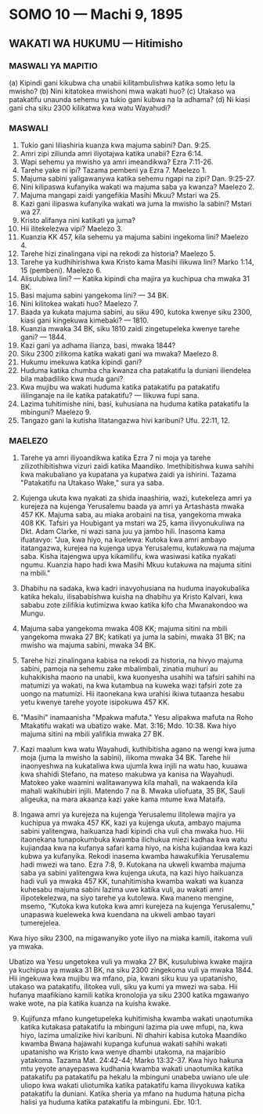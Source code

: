 # SOMO 10 — Machi 9, 1895

## WAKATI WA HUKUMU — Hitimisho

### MASWALI YA MAPITIO

(a) Kipindi gani kikubwa cha unabii kilitambulishwa katika somo letu la mwisho?
(b) Nini kitatokea mwishoni mwa wakati huo?
(c) Utakaso wa patakatifu unaunda sehemu ya tukio gani kubwa na la adhama?
(d) Ni kiasi gani cha siku 2300 kilikatwa kwa watu Wayahudi?

### MASWALI

1. Tukio gani liliashiria kuanza kwa majuma sabini? Dan. 9:25.
2. Amri zipi ziliunda amri iliyotajwa katika unabii? Ezra 6:14.
3. Wapi sehemu ya mwisho ya amri imeandikwa? Ezra 7:11-26.
4. Tarehe yake ni ipi? Tazama pembeni ya Ezra 7. Maelezo 1.
5. Majuma sabini yaligawanywa katika sehemu ngapi na zipi? Dan. 9:25-27.
6. Nini kilipaswa kufanyika wakati wa majuma saba ya kwanza? Maelezo 2.
7. Majuma mangapi zaidi yangefikia Masihi Mkuu? Mstari wa 25.
8. Kazi gani ilipaswa kufanyika wakati wa juma la mwisho la sabini? Mstari wa 27.
9. Kristo alifanya nini katikati ya juma?
10. Hii ilitekelezwa vipi? Maelezo 3.
11. Kuanzia KK 457, kila sehemu ya majuma sabini ingekoma lini? Maelezo 4.
12. Tarehe hizi zinalingana vipi na rekodi za historia? Maelezo 5.
13. Tarehe ya kudhihirishwa kwa Kristo kama Masihi ilikuwa lini? Marko 1:14, 15 (pembeni). Maelezo 6.
14. Alisulubiwa lini? — Katika kipindi cha majira ya kuchipua cha mwaka 31 BK.
15. Basi majuma sabini yangekoma lini? — 34 BK.
16. Nini kilitokea wakati huo? Maelezo 7.
17. Baada ya kukata majuma sabini, au siku 490, kutoka kwenye siku 2300, kiasi gani kingekuwa kimebaki? — 1810.
18. Kuanzia mwaka 34 BK, siku 1810 zaidi zingetupeleka kwenye tarehe gani? — 1844.
19. Kazi gani ya adhama ilianza, basi, mwaka 1844?
20. Siku 2300 zilikoma katika wakati gani wa mwaka? Maelezo 8.
21. Hukumu imekuwa katika kipindi gani?
22. Huduma katika chumba cha kwanza cha patakatifu la duniani iliendelea bila mabadiliko kwa muda gani?
23. Kwa mujibu wa wakati huduma katika patakatifu pa patakatifu ililinganaje na ile katika patakatifu? — Ilikuwa fupi sana.
24. Lazima tuhitimishe nini, basi, kuhusiana na huduma katika patakatifu la mbinguni? Maelezo 9.
25. Tangazo gani la kutisha litatangazwa hivi karibuni? Ufu. 22:11, 12.

### MAELEZO

1. Tarehe ya amri iliyoandikwa katika Ezra 7 ni moja ya tarehe zilizothibitishwa vizuri zaidi katika Maandiko. Imethibitishwa kuwa sahihi kwa makubaliano ya kupatana ya kupatwa zaidi ya ishirini. Tazama "Patakatifu na Utakaso Wake," sura ya saba.

2. Kujenga ukuta kwa nyakati za shida inaashiria, wazi, kutekeleza amri ya kurejeza na kujenga Yerusalemu baada ya amri ya Artashasta mwaka 457 KK. Majuma saba, au miaka arobaini na tisa, yangekoma mwaka 408 KK. Tafsiri ya Houbigant ya mstari wa 25, kama ilivyonukuliwa na Dkt. Adam Clarke, ni wazi sana juu ya jambo hili. Inasoma kama ifuatavyo: "Jua, kwa hiyo, na kuelewa: Kutoka kwa amri ambayo itatangazwa, kurejea na kujenga upya Yerusalemu, kutakuwa na majuma saba. Kisha itajengwa upya kikamilifu, kwa wasiwasi katika nyakati ngumu. Kuanzia hapo hadi kwa Masihi Mkuu kutakuwa na majuma sitini na mbili."

3. Dhabihu na sadaka, kwa kadri inavyohusiana na huduma inayokubalika katika hekalu, ilisababishwa kuisha na dhabihu ya Kristo Kalvari, kwa sababu zote zilifikia kutimizwa kwao katika kifo cha Mwanakondoo wa Mungu.

4. Majuma saba yangekoma mwaka 408 KK; majuma sitini na mbili yangekoma mwaka 27 BK; katikati ya juma la sabini, mwaka 31 BK; na mwisho wa majuma sabini, mwaka 34 BK.

5. Tarehe hizi zinalingana kabisa na rekodi za historia, na hivyo majuma sabini, pamoja na sehemu zake mbalimbali, zinatia muhuri au kuhakikisha maono na unabii, kwa kuonyesha usahihi wa tafsiri sahihi na matumizi ya wakati, na kwa kutambua na kuweka wazi tafsiri zote za uongo na matumizi. Hii itaonekana kwa urahisi ikiwa tutaanza hesabu yetu kwenye tarehe yoyote isipokuwa 457 KK.

6. "Masihi" inamaanisha "Mpakwa mafuta." Yesu alipakwa mafuta na Roho Mtakatifu wakati wa ubatizo wake. Mat. 3:16; Mdo. 10:38. Kwa hiyo majuma sitini na mbili yalifikia mwaka 27 BK.

7. Kazi maalum kwa watu Wayahudi, kuthibitisha agano na wengi kwa juma moja (juma la mwisho la sabini), ilikoma mwaka 34 BK. Tarehe hii inaonyeshwa na kukataliwa kwa ujumla kwa injili na watu hao, kuuawa kwa shahidi Stefano, na mateso makubwa ya kanisa na Wayahudi. Matokeo yake waamini walitawanywa kila mahali, na wakaenda kila mahali wakihubiri injili. Matendo 7 na 8. Mwaka uliofuata, 35 BK, Sauli aligeuka, na mara akaanza kazi yake kama mtume kwa Mataifa.

8. Ingawa amri ya kurejeza na kujenga Yerusalemu ilitolewa majira ya kuchipua ya mwaka 457 KK, kazi ya kujenga ukuta, ambayo majuma sabini yalitengwa, haikuanza hadi kipindi cha vuli cha mwaka huo. Hii itaonekana tunapokumbuka kwamba ilichukua miezi kadhaa kwa watu kujiandaa kwa na kufanya safari kama hiyo, na kisha kujiandaa kwa kazi kubwa ya kufanyika. Rekodi inasema kwamba hawakufikia Yerusalemu hadi mwezi wa tano. Ezra 7:8, 9. Kutokana na ukweli kwamba majuma saba ya sabini yalitengwa kwa kujenga ukuta, na kazi hiyo haikuanza hadi vuli ya mwaka 457 KK, tunahitimisha kwamba wakati wa kuanza kuhesabu majuma sabini lazima uwe katika vuli, au wakati amri ilipotekelezwa, na siyo tarehe ya kutolewa. Kwa maneno mengine, msemo, "Kutoka kwa kutoka kwa amri kurejeza na kujenga Yerusalemu," unapaswa kueleweka kwa kuendana na ukweli ambao tayari tumerejelea.

Kwa hiyo siku 2300, na migawanyiko yote iliyo na miaka kamili, itakoma vuli ya mwaka.

Ubatizo wa Yesu ungetokea vuli ya mwaka 27 BK, kusulubiwa kwake majira ya kuchipua ya mwaka 31 BK, na siku 2300 zingekoma vuli ya mwaka 1844. Hii ingekuwa kwa mujibu wa mfano, pia, kwani siku kuu ya upatanisho, utakaso wa patakatifu, ilitokea vuli, siku ya kumi ya mwezi wa saba. Hii hufanya maafikiano kamili katika kronolojia ya siku 2300 katika mgawanyo wake wote, na pia katika kuanza na kuisha kwake.

9. Kujifunza mfano kungetupeleka kuhitimisha kwamba wakati unaotumika katika kutakasa patakatifu la mbinguni lazima pia uwe mfupi, na, kwa hiyo, lazima umalizike hivi karibuni. Ni dhahiri kabisa kutoka Maandiko kwamba Bwana hajawahi kupanga kufunua wakati sahihi wakati upatanisho wa Kristo kwa wenye dhambi utakoma, na majaribio yatakoma. Tazama Mat. 24:42-44; Marko 13:32-37. Kwa hiyo hakuna mtu yeyote anayepaswa kudhania kwamba wakati unaotumika katika patakatifu pa patakatifu pa hekalu la mbinguni unabeba uwiano ule ule uliopo kwa wakati uliotumika katika patakatifu kama ilivyokuwa katika patakatifu la duniani. Katika sheria ya mfano na huduma hatuna picha halisi ya huduma katika patakatifu la mbinguni. Ebr. 10:1.